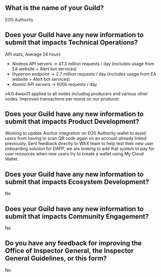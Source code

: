 ## What is the name of your Guild?

EOS Authority

## Does your Guild have any new information to submit that impacts Technical Operations?

API stats, Average 24 hours 
- Nodeos API servers -> 47.3 million requests / day (includes usage from EA website + Alert bot services)
- Hyperion endpoint -> 2.7 million requests / day (includes usage from EA website + Alert bot services)
- Atomic API servers -> 600k requests / day

v4.0.4wax01 applied to all nodes including producers and various other nodes. Improved transactions per round on our producer.

## Does your Guild have any new information to submit that impacts Product Development?

Working to update Anchor integration on EOS Authority wallet to avoid users from having to scan QR code again on an account already linked previously. Sent feedback directly to WAX team to help test their new user onboarding solution for DAPP, we are looking to add that system to pay for user resources when new users try to create a wallet using My Cloud Wallet.

## Does your Guild have any new information to submit that impacts Ecosystem Development?

No

## Does your Guild have any new information to submit that impacts Community Engagement?

No

## Do you have any feedback for improving the Office of Inspector General, the Inspector General Guidelines, or this form?

No
